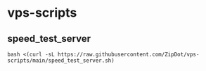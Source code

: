 # vps-scripts

## speed_test_server
```
bash <(curl -sL https://raw.githubusercontent.com/ZipDot/vps-scripts/main/speed_test_server.sh)
```
